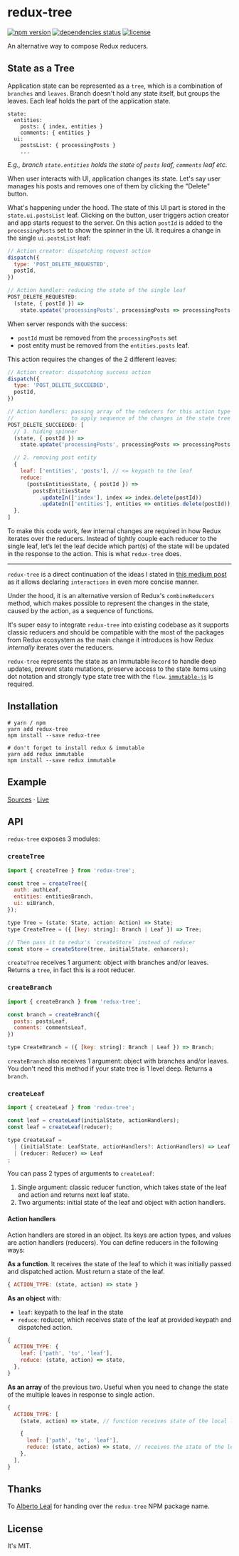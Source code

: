 # redux-tree

[![npm version](https://img.shields.io/npm/v/redux-tree.svg?style=flat-square)](https://www.npmjs.com/package/redux-tree)
[![dependencies status](https://img.shields.io/gemnasium/shakacode/redux-tree.svg?style=flat-square)](https://gemnasium.com/shakacode/redux-tree)
[![license](https://img.shields.io/npm/l/redux-tree.svg?style=flat-square)](https://www.npmjs.com/package/redux-tree)

An alternative way to compose Redux reducers.


## State as a Tree
Application state can be represented as a `tree`, which is a combination of `branches` and `leaves`. Branch doesn't hold any state itself, but groups the leaves. Each leaf holds the part of the application state.

```
state:
  entities:
    posts: { index, entities }
    comments: { entities }
  ui:
    postsList: { processingPosts }
    ...
```
_E.g., branch `state.entities` holds the state of `posts` leaf, `comments` leaf etc._

When user interacts with UI, application changes its state. Let's say user manages his posts and removes one of them by clicking the "Delete" button.

What's happening under the hood. The state of this UI part is stored in the `state.ui.postsList` leaf. Clicking on the button, user triggers action creator and app starts request to the server. On this action `postId` is added to the `processingPosts` set to show the spinner in the UI. It requires a change in the single `ui.postsList` leaf:

```js
// Action creator: dispatching request action
dispatch({
  type: 'POST_DELETE_REQUESTED',
  postId,
})

// Action handler: reducing the state of the single leaf
POST_DELETE_REQUESTED:
  (state, { postId }) =>
    state.update('processingPosts', processingPosts => processingPosts.add(postId))
```

When server responds with the success:
* `postId` must be removed from the `processingPosts` set
* post entity must be removed from the `entities.posts` leaf.

This action requires the changes of the 2 different leaves:

```js
// Action creator: dispatching success action
dispatch({
  type: 'POST_DELETE_SUCCEEDED',
  postId,
})

// Action handlers: passing array of the reducers for this action type
//                  to apply sequence of the changes in the state tree
POST_DELETE_SUCCEEDED: [
  // 1. hiding spinner
  (state, { postId }) =>
    state.update('processingPosts', processingPosts => processingPosts.delete(postId)),

  // 2. removing post entity
  {
    leaf: ['entities', 'posts'], // <= keypath to the leaf
    reduce:
      (postsEntitiesState, { postId }) =>
        postsEntitiesState
          .updateIn(['index'], index => index.delete(postId))
          .updateIn(['entities'], entities => entities.delete(postId)),
  },
]
```

To make this code work, few internal changes are required in how Redux iterates over the reducers. Instead of tightly couple each reducer to the single leaf, let’s let the leaf decide which part(s) of the state will be updated in the response to the action. This is what `redux-tree` does.

---

`redux-tree` is a direct continuation of the ideas I stated in [this medium post](https://blog.shakacode.com/a-year-of-development-with-redux-part-iii-7a0e9a7d7670) as it allows declaring `interactions` in even more concise manner.

Under the hood, it is an alternative version of Redux's `combineReducers` method, which makes possible to represent the changes in the state, caused by the action, as a sequence of functions.

It's super easy to integrate `redux-tree` into existing codebase as it supports classic reducers and should be compatible with the most of the packages from Redux ecosystem as the main change it introduces is how Redux _internally_ iterates over the reducers.

`redux-tree` represents the state as an Immutable `Record` to handle deep updates, prevent state mutations, preserve access to the state items using dot notation and strongly type state tree with the `flow`. [`immutable-js`](http://facebook.github.io/immutable-js/) is required.


## Installation

```shell
# yarn / npm
yarn add redux-tree
npm install --save redux-tree

# don't forget to install redux & immutable
yarn add redux immutable
npm install --save redux immutable
```

## Example
[Sources](./example/src/app) &middot; [Live](http://redux-tree.surge.sh)


## API
`redux-tree` exposes 3 modules:


### `createTree`

```js
import { createTree } from 'redux-tree';

const tree = createTree({
  auth: authLeaf,
  entities: entitiesBranch,
  ui: uiBranch,
});

type Tree = (state: State, action: Action) => State;
type CreateTree = ({ [key: string]: Branch | Leaf }) => Tree;

// Then pass it to redux's `createStore` instead of reducer
const store = createStore(tree, initialState, enhancers);
```

`createTree` receives 1 argument: object with branches and/or leaves. Returns a `tree`, in fact this is a root reducer.


### `createBranch`

```js
import { createBranch } from 'redux-tree';

const branch = createBranch({
  posts: postsLeaf,
  comments: commentsLeaf,
})

type CreateBranch = ({ [key: string]: Branch | Leaf }) => Branch;
```

`createBranch` also receives 1 argument: object with branches and/or leaves. You don't need this method if your state tree is 1 level deep. Returns a `branch`.


### `createLeaf`

```js
import { createLeaf } from 'redux-tree';

const leaf = createLeaf(initialState, actionHandlers);
const leaf = createLeaf(reducer);

type CreateLeaf =
  | (initialState: LeafState, actionHandlers?: ActionHandlers) => Leaf
  | (reducer: Reducer) => Leaf
;
```

You can pass 2 types of arguments to `createLeaf`:

1. Single argument: classic reducer function, which takes state of the leaf and action and returns next leaf state.
2. Two arguments: initial state of the leaf and object with action handlers.


#### Action handlers

Action handlers are stored in an object. Its keys are action types, and values are action handlers (reducers). You can define reducers in the following ways:

**As a function**. It receives the state of the leaf to which it was initially passed and dispatched action. Must return a state of the leaf.

```js
{ ACTION_TYPE: (state, action) => state }
```

**As an object** with:
* `leaf`: keypath to the leaf in the state
* `reduce`: reducer, which receives state of the leaf at provided keypath and dispatched action.

```js
{
  ACTION_TYPE: {
    leaf: ['path', 'to', 'leaf'],
    reduce: (state, action) => state,
  },
}
```

**As an array** of the previous two. Useful when you need to change the state of the multiple leaves in response to single action.

```js
{
  ACTION_TYPE: [
    (state, action) => state, // function receives state of the local leaf

    {
      leaf: ['path', 'to', 'leaf'],
      reduce: (state, action) => state, // receives the state of the leaf at the keypath
    },
  ],
}
```


## Thanks

To [Alberto Leal](https://albertoleal.ca/) for handing over the `redux-tree` NPM package name.

## License
It's MIT.
